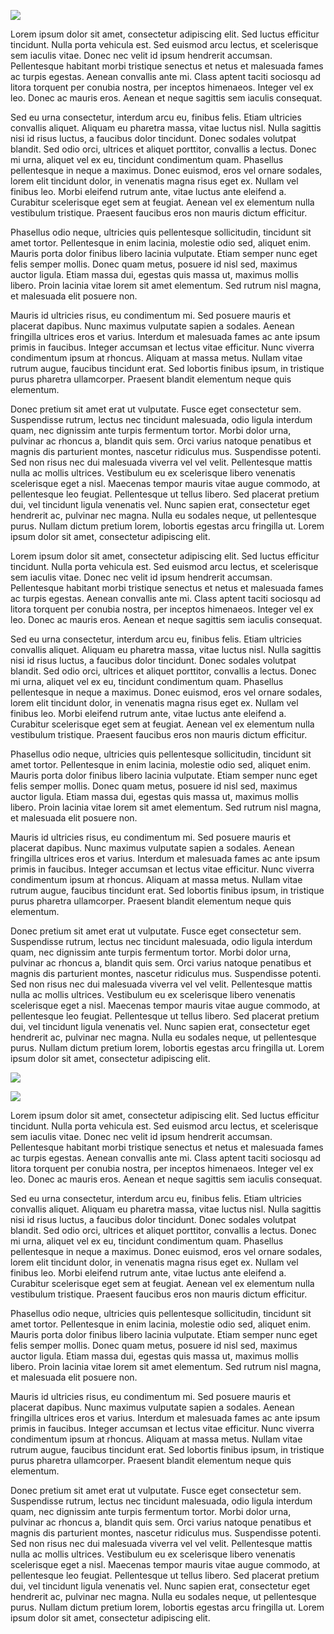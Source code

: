 ![](https://via.placeholder.com/3000x3000.png)

Lorem ipsum dolor sit amet, consectetur adipiscing elit. Sed luctus efficitur tincidunt. Nulla porta vehicula est. Sed euismod arcu lectus, et scelerisque sem iaculis vitae. Donec nec velit id ipsum hendrerit accumsan. Pellentesque habitant morbi tristique senectus et netus et malesuada fames ac turpis egestas. Aenean convallis ante mi. Class aptent taciti sociosqu ad litora torquent per conubia nostra, per inceptos himenaeos. Integer vel ex leo. Donec ac mauris eros. Aenean et neque sagittis sem iaculis consequat.

Sed eu urna consectetur, interdum arcu eu, finibus felis. Etiam ultricies convallis aliquet. Aliquam eu pharetra massa, vitae luctus nisl. Nulla sagittis nisi id risus luctus, a faucibus dolor tincidunt. Donec sodales volutpat blandit. Sed odio orci, ultrices et aliquet porttitor, convallis a lectus. Donec mi urna, aliquet vel ex eu, tincidunt condimentum quam. Phasellus pellentesque in neque a maximus. Donec euismod, eros vel ornare sodales, lorem elit tincidunt dolor, in venenatis magna risus eget ex. Nullam vel finibus leo. Morbi eleifend rutrum ante, vitae luctus ante eleifend a. Curabitur scelerisque eget sem at feugiat. Aenean vel ex elementum nulla vestibulum tristique. Praesent faucibus eros non mauris dictum efficitur.

Phasellus odio neque, ultricies quis pellentesque sollicitudin, tincidunt sit amet tortor. Pellentesque in enim lacinia, molestie odio sed, aliquet enim. Mauris porta dolor finibus libero lacinia vulputate. Etiam semper nunc eget felis semper mollis. Donec quam metus, posuere id nisl sed, maximus auctor ligula. Etiam massa dui, egestas quis massa ut, maximus mollis libero. Proin lacinia vitae lorem sit amet elementum. Sed rutrum nisl magna, et malesuada elit posuere non.

Mauris id ultricies risus, eu condimentum mi. Sed posuere mauris et placerat dapibus. Nunc maximus vulputate sapien a sodales. Aenean fringilla ultrices eros et varius. Interdum et malesuada fames ac ante ipsum primis in faucibus. Integer accumsan et lectus vitae efficitur. Nunc viverra condimentum ipsum at rhoncus. Aliquam at massa metus. Nullam vitae rutrum augue, faucibus tincidunt erat. Sed lobortis finibus ipsum, in tristique purus pharetra ullamcorper. Praesent blandit elementum neque quis elementum.

Donec pretium sit amet erat ut vulputate. Fusce eget consectetur sem. Suspendisse rutrum, lectus nec tincidunt malesuada, odio ligula interdum quam, nec dignissim ante turpis fermentum tortor. Morbi dolor urna, pulvinar ac rhoncus a, blandit quis sem. Orci varius natoque penatibus et magnis dis parturient montes, nascetur ridiculus mus. Suspendisse potenti. Sed non risus nec dui malesuada viverra vel vel velit. Pellentesque mattis nulla ac mollis ultrices. Vestibulum eu ex scelerisque libero venenatis scelerisque eget a nisl. Maecenas tempor mauris vitae augue commodo, at pellentesque leo feugiat. Pellentesque ut tellus libero. Sed placerat pretium dui, vel tincidunt ligula venenatis vel. Nunc sapien erat, consectetur eget hendrerit ac, pulvinar nec magna. Nulla eu sodales neque, ut pellentesque purus. Nullam dictum pretium lorem, lobortis egestas arcu fringilla ut. Lorem ipsum dolor sit amet, consectetur adipiscing elit.

Lorem ipsum dolor sit amet, consectetur adipiscing elit. Sed luctus efficitur tincidunt. Nulla porta vehicula est. Sed euismod arcu lectus, et scelerisque sem iaculis vitae. Donec nec velit id ipsum hendrerit accumsan. Pellentesque habitant morbi tristique senectus et netus et malesuada fames ac turpis egestas. Aenean convallis ante mi. Class aptent taciti sociosqu ad litora torquent per conubia nostra, per inceptos himenaeos. Integer vel ex leo. Donec ac mauris eros. Aenean et neque sagittis sem iaculis consequat.

Sed eu urna consectetur, interdum arcu eu, finibus felis. Etiam ultricies convallis aliquet. Aliquam eu pharetra massa, vitae luctus nisl. Nulla sagittis nisi id risus luctus, a faucibus dolor tincidunt. Donec sodales volutpat blandit. Sed odio orci, ultrices et aliquet porttitor, convallis a lectus. Donec mi urna, aliquet vel ex eu, tincidunt condimentum quam. Phasellus pellentesque in neque a maximus. Donec euismod, eros vel ornare sodales, lorem elit tincidunt dolor, in venenatis magna risus eget ex. Nullam vel finibus leo. Morbi eleifend rutrum ante, vitae luctus ante eleifend a. Curabitur scelerisque eget sem at feugiat. Aenean vel ex elementum nulla vestibulum tristique. Praesent faucibus eros non mauris dictum efficitur.

Phasellus odio neque, ultricies quis pellentesque sollicitudin, tincidunt sit amet tortor. Pellentesque in enim lacinia, molestie odio sed, aliquet enim. Mauris porta dolor finibus libero lacinia vulputate. Etiam semper nunc eget felis semper mollis. Donec quam metus, posuere id nisl sed, maximus auctor ligula. Etiam massa dui, egestas quis massa ut, maximus mollis libero. Proin lacinia vitae lorem sit amet elementum. Sed rutrum nisl magna, et malesuada elit posuere non.

Mauris id ultricies risus, eu condimentum mi. Sed posuere mauris et placerat dapibus. Nunc maximus vulputate sapien a sodales. Aenean fringilla ultrices eros et varius. Interdum et malesuada fames ac ante ipsum primis in faucibus. Integer accumsan et lectus vitae efficitur. Nunc viverra condimentum ipsum at rhoncus. Aliquam at massa metus. Nullam vitae rutrum augue, faucibus tincidunt erat. Sed lobortis finibus ipsum, in tristique purus pharetra ullamcorper. Praesent blandit elementum neque quis elementum.

Donec pretium sit amet erat ut vulputate. Fusce eget consectetur sem. Suspendisse rutrum, lectus nec tincidunt malesuada, odio ligula interdum quam, nec dignissim ante turpis fermentum tortor. Morbi dolor urna, pulvinar ac rhoncus a, blandit quis sem. Orci varius natoque penatibus et magnis dis parturient montes, nascetur ridiculus mus. Suspendisse potenti. Sed non risus nec dui malesuada viverra vel vel velit. Pellentesque mattis nulla ac mollis ultrices. Vestibulum eu ex scelerisque libero venenatis scelerisque eget a nisl. Maecenas tempor mauris vitae augue commodo, at pellentesque leo feugiat. Pellentesque ut tellus libero. Sed placerat pretium dui, vel tincidunt ligula venenatis vel. Nunc sapien erat, consectetur eget hendrerit ac, pulvinar nec magna. Nulla eu sodales neque, ut pellentesque purus. Nullam dictum pretium lorem, lobortis egestas arcu fringilla ut. Lorem ipsum dolor sit amet, consectetur adipiscing elit.

![](https://via.placeholder.com/500x500.png)

![](https://via.placeholder.com/1920x1280.png)

Lorem ipsum dolor sit amet, consectetur adipiscing elit. Sed luctus efficitur tincidunt. Nulla porta vehicula est. Sed euismod arcu lectus, et scelerisque sem iaculis vitae. Donec nec velit id ipsum hendrerit accumsan. Pellentesque habitant morbi tristique senectus et netus et malesuada fames ac turpis egestas. Aenean convallis ante mi. Class aptent taciti sociosqu ad litora torquent per conubia nostra, per inceptos himenaeos. Integer vel ex leo. Donec ac mauris eros. Aenean et neque sagittis sem iaculis consequat.

Sed eu urna consectetur, interdum arcu eu, finibus felis. Etiam ultricies convallis aliquet. Aliquam eu pharetra massa, vitae luctus nisl. Nulla sagittis nisi id risus luctus, a faucibus dolor tincidunt. Donec sodales volutpat blandit. Sed odio orci, ultrices et aliquet porttitor, convallis a lectus. Donec mi urna, aliquet vel ex eu, tincidunt condimentum quam. Phasellus pellentesque in neque a maximus. Donec euismod, eros vel ornare sodales, lorem elit tincidunt dolor, in venenatis magna risus eget ex. Nullam vel finibus leo. Morbi eleifend rutrum ante, vitae luctus ante eleifend a. Curabitur scelerisque eget sem at feugiat. Aenean vel ex elementum nulla vestibulum tristique. Praesent faucibus eros non mauris dictum efficitur.

Phasellus odio neque, ultricies quis pellentesque sollicitudin, tincidunt sit amet tortor. Pellentesque in enim lacinia, molestie odio sed, aliquet enim. Mauris porta dolor finibus libero lacinia vulputate. Etiam semper nunc eget felis semper mollis. Donec quam metus, posuere id nisl sed, maximus auctor ligula. Etiam massa dui, egestas quis massa ut, maximus mollis libero. Proin lacinia vitae lorem sit amet elementum. Sed rutrum nisl magna, et malesuada elit posuere non.

Mauris id ultricies risus, eu condimentum mi. Sed posuere mauris et placerat dapibus. Nunc maximus vulputate sapien a sodales. Aenean fringilla ultrices eros et varius. Interdum et malesuada fames ac ante ipsum primis in faucibus. Integer accumsan et lectus vitae efficitur. Nunc viverra condimentum ipsum at rhoncus. Aliquam at massa metus. Nullam vitae rutrum augue, faucibus tincidunt erat. Sed lobortis finibus ipsum, in tristique purus pharetra ullamcorper. Praesent blandit elementum neque quis elementum.

Donec pretium sit amet erat ut vulputate. Fusce eget consectetur sem. Suspendisse rutrum, lectus nec tincidunt malesuada, odio ligula interdum quam, nec dignissim ante turpis fermentum tortor. Morbi dolor urna, pulvinar ac rhoncus a, blandit quis sem. Orci varius natoque penatibus et magnis dis parturient montes, nascetur ridiculus mus. Suspendisse potenti. Sed non risus nec dui malesuada viverra vel vel velit. Pellentesque mattis nulla ac mollis ultrices. Vestibulum eu ex scelerisque libero venenatis scelerisque eget a nisl. Maecenas tempor mauris vitae augue commodo, at pellentesque leo feugiat. Pellentesque ut tellus libero. Sed placerat pretium dui, vel tincidunt ligula venenatis vel. Nunc sapien erat, consectetur eget hendrerit ac, pulvinar nec magna. Nulla eu sodales neque, ut pellentesque purus. Nullam dictum pretium lorem, lobortis egestas arcu fringilla ut. Lorem ipsum dolor sit amet, consectetur adipiscing elit.
